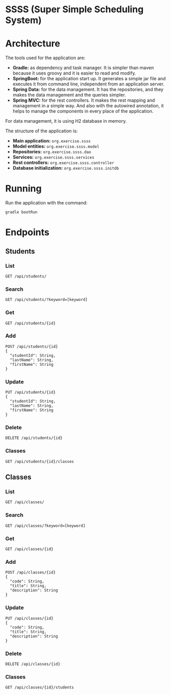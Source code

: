 # SSSS (Super Simple Scheduling System)

# Architecture

The tools used for the application are:

- **Gradle:** as dependency and task manager. It is simpler than maven because it uses groovy and it is easier to read and modify.
- **SpringBoot:** for the application start up. It generates a simple jar file and executes it from command line, independent from an application server.
- **Spring Data:** for the data management. It has the repositories, and they makes the data management and the queries simpler.
- **Spring MVC:** for the rest controllers. It makes the rest mapping and management in a simple way. And also with the autowired annotation, it helps to manage the components in every place of the application.

For data management, it is using H2 database in memory.

The structure of the application is:

- **Main application:** `org.exercise.ssss`
- **Model entities:** `org.exercise.ssss.model`
- **Repositories:** `org.exercise.ssss.dao`
- **Services:** `org.exercise.ssss.services`
- **Rest controllers:** `org.exercise.ssss.controller`
- **Database initialization:** `org.exercise.ssss.initdb`

# Running

Run the application with the command:

    gradle bootRun

# Endpoints

## Students

### List

```
GET /api/students/
```

### Search

```
GET /api/students/?keyword=[keyword]
```

### Get

```
GET /api/students/{id}
```

### Add

```
POST /api/students/{id}
{
  "studentId": String,
  "lastName": String,
  "firstName": String
}
```

### Update

```
PUT /api/students/{id}
{
  "studentId": String,
  "lastName": String,
  "firstName": String
}
```

### Delete

```
DELETE /api/students/{id}
```

### Classes

```
GET /api/students/{id}/classes
```

## Classes

### List

```
GET /api/classes/
```

### Search

```
GET /api/classes/?keyword=[keyword]
```

### Get

```
GET /api/classes/{id}
```

### Add

```
POST /api/classes/{id}
{
  "code": String,
  "title": String,
  "description": String
}
```

### Update

```
PUT /api/classes/{id}
{
  "code": String,
  "title": String,
  "description": String
}
```

### Delete

```
DELETE /api/classes/{id}
```

### Classes

```
GET /api/classes/{id}/students
```
